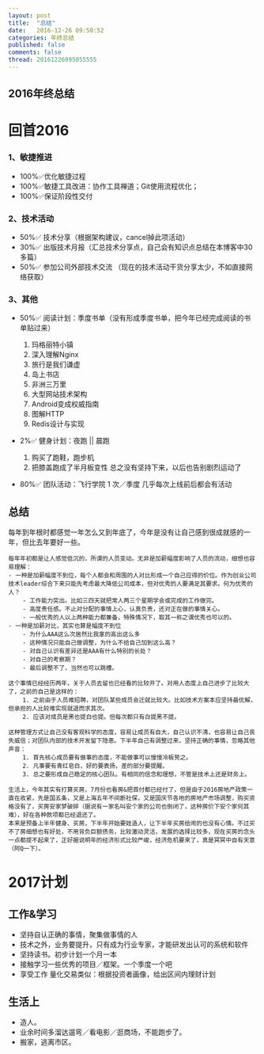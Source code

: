 ```yaml
---
layout: post
title:  "总结"
date:   2016-12-26 09:50:52
categories: 年终总结
published: false
comments: false
thread: 20161226095055555
---
```

2016年终总结
---

# 回首2016
### 1、敏捷推进
- 100%✅优化敏捷过程
- 100%✅敏捷工具改进：协作工具禅道；Git使用流程优化；
- 100%✅保证阶段性交付

### 2、技术活动
- 50%✅ 技术分享（根据架构建议，cancel掉此项活动）
- 30%✅  出版技术月报（汇总技术分享点，自己会有知识点总结在本博客中30多篇）
- 50%✅  参加公司外部技术交流 （现在的技术活动干货分享太少，不如直接网络获取）

### 3、其他
- 50%✅  阅读计划：季度书单（没有形成季度书单，把今年已经完成阅读的书单贴过来）
    1. 玛格丽特小镇
    2. 深入理解Nginx
    3. 旅行是我们谦虚
    4. 岛上书店
    5. 非洲三万里
    6. 大型网站技术架构
    7. Android变成权威指南
    8. 图解HTTP
    9. Redis设计与实现
- 2%✅  健身计划：夜跑 || 晨跑
    1. 购买了跑鞋，跑步机
    2. 把膝盖跑成了半月板变性
    总之没有坚持下来，以后也告别剧烈运动了

- 80%✅  团队活动：飞行学院 1 次／季度
    几乎每次上线前后都会有活动

## 总结
每年到年根时都感觉一年怎么又到年底了，今年是没有让自己感到很成就感的一年，但比去年要好一些。

    每年年初都是让人感觉低沉的，所谓的人员变动。无非是加薪幅度影响了人员的流动，细想也容易理解：
    - 一种是加薪幅度不到位，每个人都会和周围的人对比形成一个自己应得的价位。作为创业公司技术leader综合下来只能先考虑最大降低公司成本，但对优秀的人要满足其要求。何为优秀的人？
        - 工作能力突出。比如三四天就把常人两三个星期学会或完成的工作做完。
        - 高度责任感。不止对分配的事情上心，认真负责，还对正在做的事情关心。
        - 一般优秀的人以上两种能力都兼备，特殊情况下，取其一称之谓优秀也可以的。
    - 一种是加薪对比，其实也算是幅度不到位
        - 为什么AAA这么次居然比我拿的高出这么多
        - 这种情况只能自己做调整，为什么不给自己加到这么高？
        - 对自己认识有差异还是AAA有什么特别的长处？
        - 对自己的考察期？
        - 最后调整不了，当然也可以跳槽。

    这个事情已经经历两年，关于人员去留也已经看的比较开了。对用人态度上自己进步了比较大了，之前的自己是这样的：
        1. 之前由于人员难招聘，对团队某些成员会迁就比较大。比如技术方案本应坚持最优解，但承担的人比较难实现就退而求其次。
        2. 应该对成员是黑也提白也提。但每次都只有白提黑不提。

    这种管理方式让自己没有客观科学的态度，容易让成员有自大，自己认识不清，也容易让自己丧失威信；对团队内部的技术开发留下隐患。下半年自己有调整过来，坚持正确的事情，忽略其他声音：
        1. 首先核心成员要有做事的态度，不能做事可以慢慢冷板凳之。
        2. 凡事要有青红皂白，好的要表扬，差的部分要提醒。
        3. 总之要形成自己稳定的核心团队。有相同的信念和理想，不管是技术上还是财务上。

    生活上，今年其实有打算买房，7月份也看房&把首付都已经付了，但是由于2016房地产政策一直在收紧，先是国五条，又是上海五年不间断社保，又是国庆节各地的房地产市场调整，购买资格没有了，买房安家梦破碎（据说有一家名叫安个家的公司也倒闭了，这种房价下安个家何其难），好在各种款项都已经退还了。
    本来是预备上半年健身、买房，下半年开始要娃造人，让下半年买房给闹的也没有心情。不过买不了房细想也有好处，不用背负巨额债务，比较激动灵活，发展的选择比较多，现在买房的念头一点都提不起来了，正好据说明年的经济形式比较严峻，经济危机要来了，真是冥冥中自有天意（阿Q一下）。

# 2017计划
## 工作&学习
- 坚持自认正确的事情，聚集做事情的人
- 技术之外，业务要提升，只有成为行业专家，才能研发出认可的系统和软件
- 坚持读书。初步计划一个月一本
- 接触学习一些优秀的项目／框架。一个季度一个吧
- 享受工作
量化交易类似：根据投资者画像，给出区间内理财计划
## 生活上
- 造人。
- 业余时间多溜达遛弯／看电影／逛商场，不能跑步了。
- 搬家，逃离市区。
